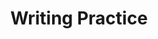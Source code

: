---
title: Writing Practice

source:
- title: Common Core Basics
  subject: Social Studies
  chapter: 5
  toc_type: Lesson Review
  toc_number: 5.6
  pages: 214 - 217

questions:
  - number: 1
    text: >
      You want to help your manager make improvements to your workplace. Write one paragraph giving suggestions on how to improve the workplace, increase worker productivity, and lower costs in order to increase company profits.
    choice:
      - option: blank
    answer:
      - text: 
        
layout: cc_review
---